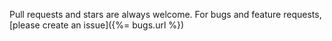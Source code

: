 Pull requests and stars are always welcome. For bugs and feature requests, [please create an issue]({%= bugs.url %})
